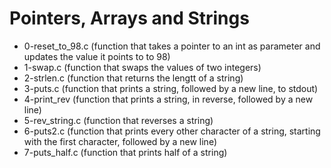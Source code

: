 # Pointers, Arrays and Strings

* 0-reset_to_98.c	(function that takes a pointer to an int as parameter and updates the value it points to to 98)
* 1-swap.c		(function that swaps the values of two integers)
* 2-strlen.c		(function that returns the lengtt of a string)
* 3-puts.c		(function that prints a string, followed by a new line, to stdout)
* 4-print_rev		(function that prints a string, in reverse, followed by a new line)
* 5-rev_string.c	(function that reverses a string)
* 6-puts2.c		(function that prints every other character of a string, starting with the first character, followed by a new line)
* 7-puts_half.c		(function that prints half of a string)
